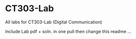 # CT303-Lab
All labs for CT303-Lab (Digital Communication)

Include Lab pdf + soln. in one pull
then change this readme ...
